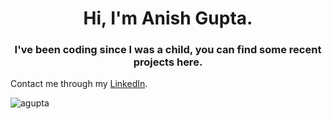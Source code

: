 <h1 align="center">Hi, I'm Anish Gupta.</h1>
<h3 align="center">I've been coding since I was a child, you can find some recent projects here.</h3>

<p align="left">Contact me through my <a href="https://linkedin.com/in/anishgupta2" target="blank">LinkedIn</a>.</p>

<p align="left"> <img src="https://komarev.com/ghpvc/?username=agupta&label=Profile%20views&color=0e75b6&style=flat" alt="agupta" /> </p>
